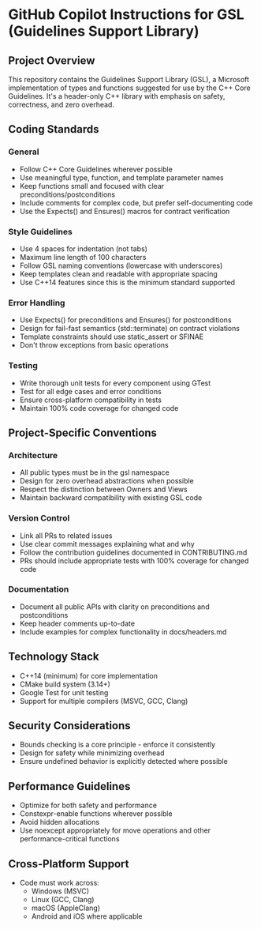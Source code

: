 # GitHub Copilot Instructions for GSL (Guidelines Support Library)

## Project Overview
This repository contains the Guidelines Support Library (GSL), a Microsoft implementation of types and functions 
suggested for use by the C++ Core Guidelines. It's a header-only C++ library with emphasis on safety, 
correctness, and zero overhead.

## Coding Standards

### General
- Follow C++ Core Guidelines wherever possible
- Use meaningful type, function, and template parameter names
- Keep functions small and focused with clear preconditions/postconditions
- Include comments for complex code, but prefer self-documenting code
- Use the Expects() and Ensures() macros for contract verification

### Style Guidelines
- Use 4 spaces for indentation (not tabs)
- Maximum line length of 100 characters
- Follow GSL naming conventions (lowercase with underscores)
- Keep templates clean and readable with appropriate spacing
- Use C++14 features since this is the minimum standard supported

### Error Handling
- Use Expects() for preconditions and Ensures() for postconditions
- Design for fail-fast semantics (std::terminate) on contract violations
- Template constraints should use static_assert or SFINAE
- Don't throw exceptions from basic operations

### Testing
- Write thorough unit tests for every component using GTest
- Test for all edge cases and error conditions
- Ensure cross-platform compatibility in tests
- Maintain 100% code coverage for changed code

## Project-Specific Conventions

### Architecture
- All public types must be in the gsl namespace
- Design for zero overhead abstractions when possible
- Respect the distinction between Owners and Views
- Maintain backward compatibility with existing GSL code

### Version Control
- Link all PRs to related issues
- Use clear commit messages explaining what and why
- Follow the contribution guidelines documented in CONTRIBUTING.md
- PRs should include appropriate tests with 100% coverage for changed code

### Documentation
- Document all public APIs with clarity on preconditions and postconditions
- Keep header comments up-to-date
- Include examples for complex functionality in docs/headers.md

## Technology Stack
- C++14 (minimum) for core implementation
- CMake build system (3.14+)
- Google Test for unit testing
- Support for multiple compilers (MSVC, GCC, Clang)

## Security Considerations
- Bounds checking is a core principle - enforce it consistently
- Design for safety while minimizing overhead
- Ensure undefined behavior is explicitly detected where possible

## Performance Guidelines
- Optimize for both safety and performance
- Constexpr-enable functions wherever possible
- Avoid hidden allocations
- Use noexcept appropriately for move operations and other performance-critical functions

## Cross-Platform Support
- Code must work across:
  - Windows (MSVC)
  - Linux (GCC, Clang)
  - macOS (AppleClang)
  - Android and iOS where applicable